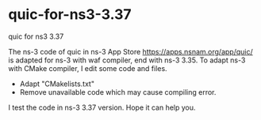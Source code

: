 # quic-for-ns3-3.37
quic for ns3 3.37

The ns-3 code of quic in ns-3 App Store https://apps.nsnam.org/app/quic/ is adapted for ns-3 with waf compiler, end with ns-3 3.35.
To adapt ns-3 with CMake compiler, I edit some code and files.

- Adapt "CMakelists.txt"
- Remove unavailable code which may cause compiling error. 

I test the code in ns-3 3.37 version. Hope it can help you.
